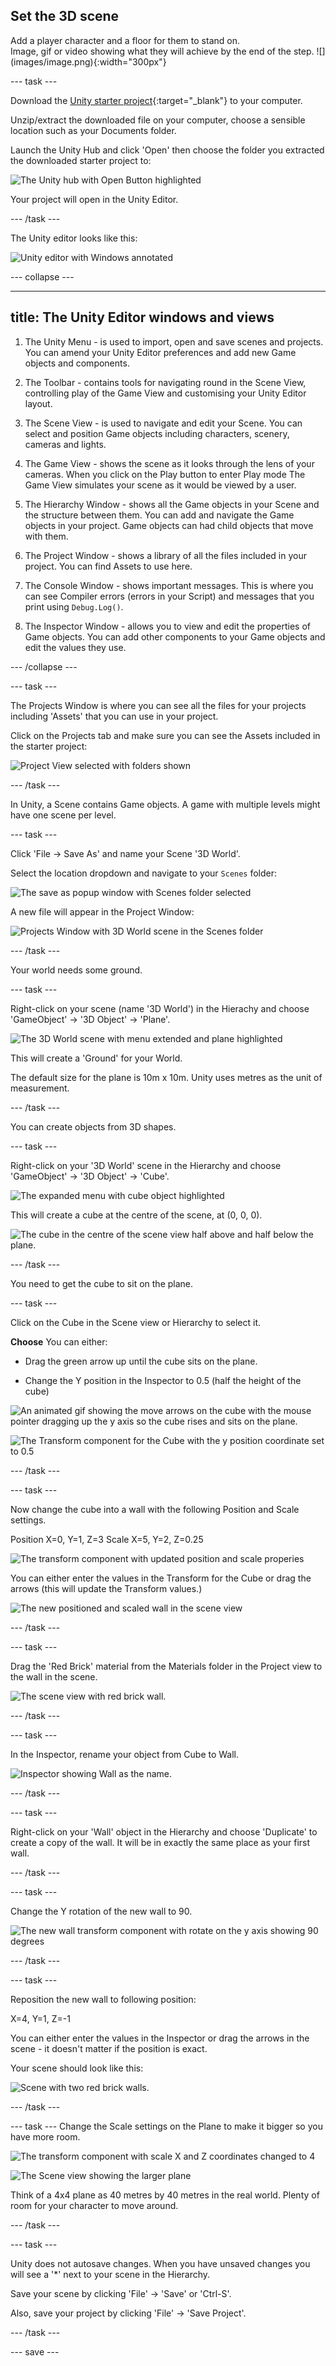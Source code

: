 ## Set the 3D scene

<div style="display: flex; flex-wrap: wrap">
<div style="flex-basis: 200px; flex-grow: 1; margin-right: 15px;">
Add a player character and a floor for them to stand on.
</div>
<div>
Image, gif or video showing what they will achieve by the end of the step. ![](images/image.png){:width="300px"}
</div>
</div>

--- task ---

Download the [Unity starter project](http://rpf.io/unity-starter){:target="_blank"} to your computer. 

Unzip/extract the downloaded file on your computer, choose a sensible location such as your Documents folder. 

Launch the Unity Hub and click 'Open' then choose the folder you extracted the downloaded starter project to: 

![The Unity hub with Open Button highlighted](images/unity-hub.png)

Your project will open in the Unity Editor.

--- /task ---

The Unity editor looks like this:

![Unity editor with Windows annotated](images/unity-editor.png)

--- collapse ---

---
title: The Unity Editor windows and views
---

1. The Unity Menu - is used to import, open and save scenes and projects. You can amend your Unity Editor preferences and add new Game objects and components. 

2. The Toolbar - contains tools for navigating round in the Scene View, controlling play of the Game View and customising your Unity Editor layout. 

3. The Scene View - is used to navigate and edit your Scene. You can select and position Game objects including characters, scenery, cameras and lights.

4. The Game View - shows the scene as it looks through the lens of your cameras. When you click on the Play button to enter Play mode The Game View simulates your scene as it would be viewed by a user. 

5. The Hierarchy Window - shows all the Game objects in your Scene and the structure between them. You can add and navigate the Game objects in your project. Game objects can had child objects that move with them.

6. The Project Window - shows a library of all the files included in your project. You can find Assets to use here.

7. The Console Window - shows important messages. This is where you can see Compiler errors (errors in your Script) and messages that you print using `Debug.Log()`.

8. The Inspector Window - allows you to view and edit the properties of Game objects. You can add other components to your Game objects and edit the values they use. 

--- /collapse ---

--- task ---

The Projects Window is where you can see all the files for your projects including 'Assets' that you can use in your project.

Click on the Projects tab and make sure you can see the Assets included in the starter project:

![Project View selected with folders shown](images/project-view-folders.png)

--- /task ---

In Unity, a Scene contains Game objects. A game with multiple levels might have one scene per level. 

--- task ---

Click 'File -> Save As' and name your Scene '3D World'. 

Select the location dropdown and navigate to your `Scenes` folder:

![The save as popup window with Scenes folder selected](images/save-scene.png)

A new file will appear in the Project Window:

![Projects Window with 3D World scene in the Scenes folder](images/3dworld-scene.png)

--- /task ---

Your world needs some ground. 

--- task ---

Right-click on your scene (name '3D World') in the Hierachy and choose 'GameObject' -> '3D Object' -> 'Plane'. 

![The 3D World scene with menu extended and plane highlighted](images/add-plane.png)

This will create a 'Ground' for your World. 

The default size for the plane is 10m x 10m. Unity uses metres as the unit of measurement. 

--- /task ---

You can create objects from 3D shapes. 

--- task ---

Right-click on your '3D World' scene in the Hierarchy and choose 'GameObject' -> '3D Object' -> 'Cube'. 

![The expanded menu with cube object highlighted](images/add-cube.png)

This will create a cube at the centre of the scene, at (0, 0, 0).

![The cube in the centre of the scene view half above and half below the plane.](images/cube-scene-view.png)

--- /task ---

You need to get the cube to sit on the plane. 

--- task ---

Click on the Cube in the Scene view or Hierarchy to select it.

**Choose** You can either:

+ Drag the green arrow up until the cube sits on the plane.

+ Change the Y position in the Inspector to 0.5 (half the height of the cube) 

![An animated gif showing the move arrows on the cube with the mouse pointer dragging up the y axis so the cube rises and sits on the plane.](images/drag-y-axis.gif)

![The Transform component for the Cube with the y position coordinate set to 0.5](images/y-transform-cube.png)

--- /task ---

--- task ---

Now change the cube into a wall with the following Position and Scale settings. 

Position X=0, Y=1, Z=3
Scale X=5, Y=2, Z=0.25

![The transform component with updated position and scale properies](images/transform-cube-to-wall.png)

You can either enter the values in the Transform for the Cube or drag the arrows (this will update the Transform values.)

![The new positioned and scaled wall in the scene view ](images/scene-cube-wall.png)

--- /task ---

--- task ---

Drag the 'Red Brick' material from the Materials folder in the Project view to the wall in the scene. 

![The scene view with red brick wall.](images/red-brick-wall.png)

--- /task ---

--- task ---

In the Inspector, rename your object from Cube to Wall.

![Inspector showing Wall as the name.](images/name-wall.png)

--- /task ---

--- task ---

Right-click on your 'Wall' object in the Hierarchy and choose 'Duplicate' to create a copy of the wall. It will be in exactly the same place as your first wall. 

--- /task ---

--- task ---

Change the Y rotation of the new wall to 90. 

![The new wall transform component with rotate on the y axis showing 90 degrees ](images/transform-rotate-90.png)

--- /task ---

--- task ---

Reposition the new wall to following position:

X=4, Y=1, Z=-1

You can either enter the values in the Inspector or drag the arrows in the scene - it doesn't matter if the position is exact.

Your scene should look like this:

![Scene with two red brick walls.](images/scene-with-walls.png)

--- /task ---

--- task ---
Change the Scale settings on the Plane to make it bigger so you have more room. 

![The transform component with scale X and Z coordinates changed to 4](images/plane-scale-4-1-4.png)

![The Scene view showing the larger plane](images/new-resized-plane.png)

Think of a 4x4 plane as 40 metres by 40 metres in the real world. Plenty of room for your character to move around.

--- /task ---

--- task ---

Unity does not autosave changes. When you have unsaved changes you will see a '*' next to your scene in the Hierarchy.

Save your scene by clicking 'File' -> 'Save' or 'Ctrl-S'. 

Also, save your project by clicking 'File' -> 'Save Project'.

--- /task ---

--- save ---